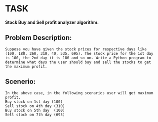 # TASK

**Stock Buy and Sell profit analyzer algorithm.**

## Problem Description:
    Suppose you have given the stock prices for respective days like 
    (100, 180, 260, 310, 40, 535, 695). The stock price for the 1st day 
    is 100, the 2nd day it is 180 and so on. Write a Python program to 
    determine what days the user should buy and sell the stocks to get 
    the maximum profit.

## Scenerio:
    In the above case, in the following scenarios user will get maximum profit.
    Buy stock on 1st day (100)
    Sell stock on 4th day (310)
    Buy stock on 5th day  (100)
    Sell stock on 7th day (695)